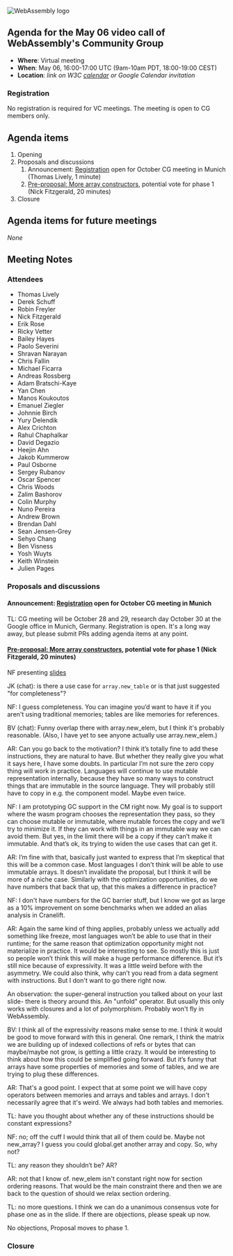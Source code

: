 ![WebAssembly logo](/images/WebAssembly.png)

## Agenda for the May 06 video call of WebAssembly's Community Group

- **Where**: Virtual meeting
- **When**: May 06, 16:00-17:00 UTC (9am-10am PDT, 18:00-19:00 CEST)
- **Location**: *link on W3C [calendar](https://www.w3.org/groups/cg/webassembly/calendar/) or Google Calendar invitation*

### Registration

No registration is required for VC meetings. The meeting is open to CG members only.

## Agenda items

1. Opening
1. Proposals and discussions
   1. Announcement: [Registration](https://github.com/WebAssembly/meetings/blob/main/main/2025/CG-10.md#registration) open for October CG meeting in Munich (Thomas Lively, 1 minute)
   1. [Pre-proposal: More array constructors](https://github.com/WebAssembly/design/issues/1561), potential vote for phase 1 (Nick Fitzgerald, 20 minutes)
1. Closure

## Agenda items for future meetings

*None*

## Meeting Notes

### Attendees

- Thomas Lively
- Derek Schuff
- Robin Freyler
- Nick Fitzgerald
- Erik Rose
- Ricky Vetter
- Bailey Hayes
- Paolo Severini
- Shravan Narayan
- Chris Fallin
- Michael Ficarra
- Andreas Rossberg
- Adam Bratschi-Kaye
- Yan Chen
- Manos Koukoutos
- Emanuel Ziegler
- Johnnie Birch
- Yury Delendik
- Alex Crichton
- Rahul Chaphalkar
- David Degazio
- Heejin Ahn
- Jakob Kummerow
- Paul Osborne
- Sergey Rubanov
- Oscar Spencer
- Chris Woods
- Zalim Bashorov
- Colin Murphy
- Nuno Pereira
- Andrew Brown
- Brendan Dahl
- Sean Jensen-Grey
- Sehyo Chang
- Ben Visness
- Yosh Wuyts
- Keith Winstein
- Julien Pages

### Proposals and discussions

#### Announcement: [Registration](https://github.com/WebAssembly/meetings/blob/main/main/2025/CG-10.md#registration) open for October CG meeting in Munich 

TL: CG meeting will be October 28 and 29, research day October 30 at the Google office in Munich, Germany. Registration is open. It's a long way away, but please submit PRs adding agenda items at any point.

#### [Pre-proposal: More array constructors](https://github.com/WebAssembly/design/issues/1561), potential vote for phase 1 (Nick Fitzgerald, 20 minutes)

NF presenting [slides](https://docs.google.com/presentation/d/13kVf0Ilctr1iy5CnUuwANafPN1vtrbhDS8tGGV6uiIc/edit#slide=id.p)

JK (chat): is there a use case for `array.new_table` or is that just suggested "for completeness"?

NF: I guess completeness. You can imagine you’d want to have it if you aren't using traditional memories; tables are like memories for references.

BV (chat): Funny overlap there with array.new_elem, but I think it's probably reasonable. (Also, I have yet to see anyone actually use array.new_elem.)

AR: Can you go back to the motivation? I think it’s totally fine to add these instructions, they are natural to have. But whether they really give you what it says here, I have some doubts. In particular I’m not sure the zero copy thing will work in practice. Languages will continue to use mutable representation internally, because they have so many ways to construct things that are immutable in the source language. They will probably still have to copy in e.g. the component model. Maybe even twice. 

NF: I am prototyping GC support in the CM right now. My goal is to support where the wasm program chooses the representation they pass, so they can choose mutable or immutable, where mutable forces the copy and we’ll try to minimize it. If they can work with things in an immutable way we can avoid them. But yes, in the limit there will be a copy if they can’t make it immutable. And that’s ok, its trying to widen the use cases that can get it.

AR: I’m fine with that, basically just wanted to express that I’m skeptical that this will be a common case. Most languages I don't think will be able to use immutable arrays. It doesn’t invalidate the proposal, but I think it will be more of a niche case. Similarly with the optimization opportunities, do we have numbers that back that up, that this makes a difference in practice?

NF: I don't have numbers for the GC barrier stuff, but I know we got as large as a 10% improvement on some benchmarks when we added an alias analysis in Cranelift.

AR: Again the same kind of thing applies, probably unless we actually add something like freeze, most languages won’t be able to use that in their runtime; for the same reason that optimization opportunity might not materialize in practice. It would be interesting to see. So mostly this is just so people won’t think this will make a huge performance difference. But it’s still nice because of expressivity. It was a little weird before with the asymmetry. 
We could also think, why can’t you read from a data segment with instructions. But I don't want to go there right now. 

An observation: the super-general instruction you talked about on your last slide- there is theory around this. An "unfold" operator. But usually this only works with closures and a lot of polymorphism. Probably won't fly in WebAssembly.

BV: I think all of the expressivity reasons make sense to me. I think it would be good to move forward with this in general. One remark, I think the matrix we are building up of indexed collections of refs or bytes that can maybe/maybe not grow, is getting a little crazy. It would be interesting to think about how this could be simplified going forward. But it’s funny that arrays have some properties of memories and some of tables, and we are trying to plug these differences.

AR: That's a good point. I expect that at some point we will have copy operators between memories and arrays and tables and arrays. I don't necessarily agree that it's weird. We always had both tables and memories.

TL: have you thought about whether any of these instructions should be constant expressions?

NF: no; off the cuff I would think that all of them could be. Maybe not new_array? I guess you could global.get another array and copy. So, why not?

TL: any reason they shouldn’t be? AR?

AR: not that I know of. new_elem isn't constant right now for section ordering reasons. That would be the main constraint there and then we are back to the question of should we relax section ordering.

TL: no more questions. I think we can do a unanimous consensus vote for phase one as in the slide. If there are objections, please speak up now.

No objections, Proposal moves to phase 1.

### Closure
